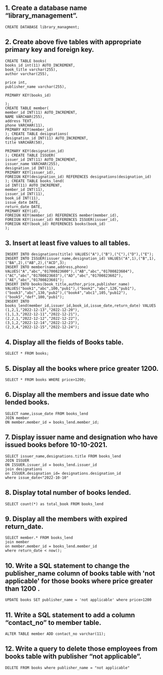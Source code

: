 ## 1. Create a database name “library_management”.

```
CREATE DATABASE library_managment;
```

## 2. Create above five tables with appropriate primary key and foreign key.
```
CREATE TABLE books(
books_id int(11) AUTO_INCREMENT,
book_title varchar(255),
author varchar(255),

price int,
publisher_name varchar(255),

PRIMARY KEY(books_id)

);
CREATE TABLE member(
member_id INT(11) AUTO_INCREMENT,
NAME VARCHAR(255),
address TEXT,
phone VARCHAR(11),
PRIMARY KEY(member_id)
); CREATE TABLE designations(
designation_id INT(11) AUTO_INCREMENT,
title VARCHAR(50),

PRIMARY KEY(designation_id)
); CREATE TABLE ISSUER(
issuer_id INT(11) AUTO_INCREMENT,
issuer_name VARCHAR(255),
designation_id INT(11),
PRIMARY KEY(issuer_id),
FOREIGN KEY(designation_id) REFERENCES designations(designation_id)
); CREATE TABLE books_lend(
id INT(11) AUTO_INCREMENT,
member_id INT(11),
issuer_id INT(11),
book_id INT(11),
issue_date DATE,
return_date DATE,
PRIMARY KEY(id),
FOREIGN KEY(member_id) REFERENCES member(member_id),
FOREIGN KEY(issuer_id) REFERENCES ISSUER(issuer_id),
FOREIGN KEY(book_id) REFERENCES books(book_id)
);
```
## 3. Insert at least five values to all tables.
```
INSERT INTO designations(title) VALUES("A"),("B"),("C"),("D"),("E");
INSERT INTO ISSUER(issuer_name,designation_id) VALUES("A",1),("B",1),("BA",2),("AB",2),("ACD",3);
INSERT INTO member(name,address,phone) VALUES("A","abc","01700823600"),("AB","abc","01700823604"),("AC","abc","01700823603"),("AD","abc","01700823602"),("AE","abc","01700823601");
INSERT INTO books(book_title,author,price,publisher_name) VALUES("book1","abc",100,"pub1"),("book2","abc",120,"pub1"),("book3","abc",130,"pub2"),("book4","abc1",105,"pub12"),("book5","def",100,"pub1");
INSERT INTO books_lend(member_id,issuer_id,book_id,issue_date,return_date) VALUES
(1,2,1,"2022-12-13","2022-12-20"),
(1,1,3,"2022-12-11","2022-12-21"),
(2,2,1,"2022-12-12","2022-12-22"),
(3,1,2,"2022-12-14","2022-12-23"),
(2,3,4,"2022-12-15","2022-12-24");
```
## 4. Display all the fields of Books table.
```
SELECT * FROM books;
```
## 5. Display all the books where price greater 1200.
```
SELECT * FROM books WHERE price>1200;
```
## 6. Display all the members and issue date who lended books.
```
SELECT name,issue_date FROM books_lend 
JOIN member 
ON member.member_id = books_lend.member_id;
```
## 7. Display issuer name and designation who have issued books before 10-10-2021.
```
SELECT issuer_name,designations.title FROM books_lend 
JOIN ISSUER 
ON ISSUER.issuer_id = books_lend.issuer_id
join designations
on ISSUER.designation_id= designations.designation_id
where issue_date<"2022-10-10"
```
## 8. Display total number of books lended.
```
SELECT count(*) as total_book FROM books_lend
```
## 9. Display all the members with expired return_date.
```
SELECT member.* FROM books_lend 
join member
on member.member_id = books_lend.member_id
where return_date < now();
```
## 10. Write a SQL statement to change the publisher_name column of books table with 'not applicable' for those books where price greater than 1200 .
```
UPDATE books SET publisher_name = 'not applicable' where price>1200
```
## 11. Write a SQL statement to add a column “contact_no” to member table.
```
ALTER TABLE member ADD contact_no varchar(11);
```
## 12. Write a query to delete those employees from books table with publisher “not applicable”.
```
DELETE FROM books where publisher_name = "not applicable"
```
